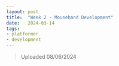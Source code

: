 ```yaml
---
layout: post
title:  "Week 2 - Mousehand Development"
date:   2024-03-14
tags: 
- platformer
- development
---
```

> Uploaded 08/06/2024
